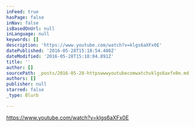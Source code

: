 ```yaml
---
inFeed: true
hasPage: false
inNav: false
isBasedOnUrl: null
inLanguage: null
keywords: []
description: 'https://www.youtube.com/watch?v=klgs6aXFx0E'
datePublished: '2016-05-28T15:18:54.408Z'
dateModified: '2016-05-28T15:18:04.891Z'
title: ''
author: []
sourcePath: _posts/2016-05-28-httpswwwyoutubecomwatchvklgs6axfx0e.md
authors: []
publisher: null
starred: false
_type: Blurb

---
```

https://www.youtube.com/watch?v=klgs6aXFx0E